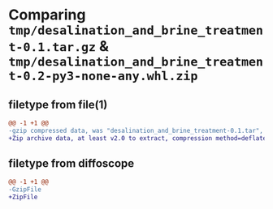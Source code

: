 # Comparing `tmp/desalination_and_brine_treatment-0.1.tar.gz` & `tmp/desalination_and_brine_treatment-0.2-py3-none-any.whl.zip`

## filetype from file(1)

```diff
@@ -1 +1 @@
-gzip compressed data, was "desalination_and_brine_treatment-0.1.tar", last modified: Tue May  7 07:13:38 2024, max compression
+Zip archive data, at least v2.0 to extract, compression method=deflate
```

## filetype from diffoscope

```diff
@@ -1 +1 @@
-GzipFile
+ZipFile
```

